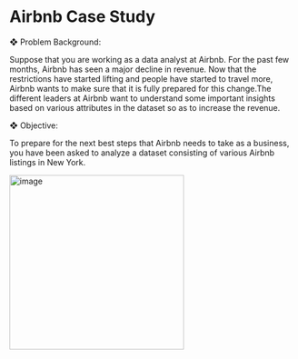 # Airbnb Case Study
❖	Problem Background:

Suppose that you are working as a data analyst at Airbnb. For the past few months, Airbnb has seen a major decline in revenue. Now that the restrictions have started lifting and people have started to travel more, Airbnb wants to make sure that it is fully prepared for this change.The different leaders at Airbnb want to understand some important insights based on various attributes in the dataset so as to increase the revenue.

❖	Objective:

To prepare for the next best steps that Airbnb needs to take as a business, you have been asked to analyze a dataset consisting of various Airbnb listings in New York.

<img width="307" alt="image" src="https://github.com/user-attachments/assets/cadc1e71-4d19-4f0a-a4a6-ea04da6c2004">



